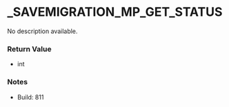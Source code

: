 # _SAVEMIGRATION_MP_GET_STATUS

No description available.

### Return Value
* int

### Notes
* Build: 811

